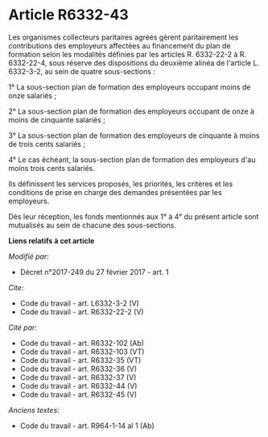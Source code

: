# Article R6332-43

Les organismes collecteurs paritaires agréés gèrent paritairement les contributions des employeurs affectées au financement
du plan de formation selon les modalités définies par les articles R. 6332-22-2 à R. 6332-22-4, sous réserve des dispositions
du deuxième alinéa de l'article L. 6332-3-2, au sein de quatre sous-sections : 

1° La sous-section plan de formation des employeurs occupant moins de onze salariés ; 

2° La sous-section plan de formation des employeurs occupant de onze à moins de cinquante salariés ; 

3° La sous-section plan de formation des employeurs de cinquante à moins de trois cents salariés ; 

4° Le cas échéant, la sous-section plan de formation des employeurs d'au moins trois cents salariés. 

Ils définissent les services proposés, les priorités, les critères et les conditions de prise en charge des demandes
présentées par les employeurs. 

Dès leur réception, les fonds mentionnés aux 1° à 4° du présent article sont mutualisés au sein de chacune des sous-sections.

**Liens relatifs à cet article**

_Modifié par_:

  - Décret n°2017-249 du 27 février 2017 - art. 1

_Cite_:

  - Code du travail - art. L6332-3-2 (V)
  - Code du travail - art. R6332-22-2 (V)

_Cité par_:

  - Code du travail - art. R6332-102 (Ab)
  - Code du travail - art. R6332-103 (VT)
  - Code du travail - art. R6332-35 (VT)
  - Code du travail - art. R6332-36 (V)
  - Code du travail - art. R6332-37 (V)
  - Code du travail - art. R6332-44 (V)
  - Code du travail - art. R6332-45 (V)

_Anciens textes_:

  - Code du travail - art. R964-1-14 al 1 (Ab)
